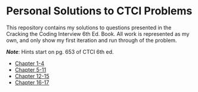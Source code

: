 # Personal Solutions to CTCI Problems

This repository contains my solutions to questions presented in the Cracking the Coding Interview 6th Ed. Book. All work is represented as my own, and only show my first iteration and run through of the problem.


***Note***: Hints start on pg. 653 of CTCI 6th ed.

* [Chapter 1-4](./[01-04]_Data_Structures)
* [Chapter 5-11](./[05-11]_Concepts_and_Algorithms)
* [Chapter 12-15](./[12-15]_Knowledge_Based)
* [Chapter 16-17](./[16-17]_Additional_Problems)
